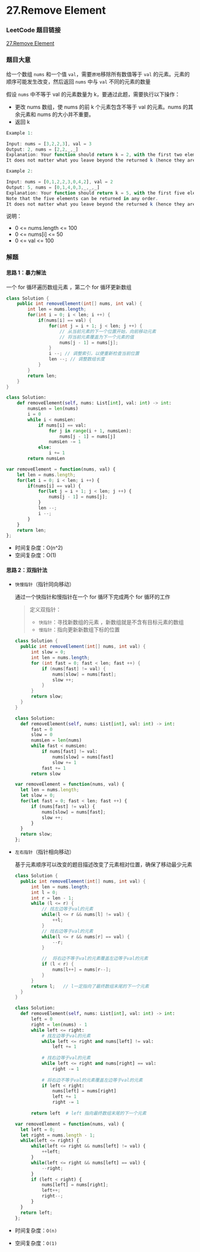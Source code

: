 # 27.Remove Element

### LeetCode 题目链接

[27.Remove Element](https://leetcode.com/problems/remove-element/)

### 题目大意

给一个数组 `nums` 和一个值 `val`，需要`原地`移除所有数值等于 `val` 的元素。元素的顺序可能发生改变，然后返回 `nums` 中与 `val` 不同的元素的数量

假设 `nums` 中不等于 val 的元素数量为 k，要通过此题，需要执行以下操作：
- 更改 nums 数组，使 nums 的前 k 个元素包含不等于 val 的元素。nums 的其余元素和 nums 的大小并不重要。
- 返回 k

```js
Example 1:

Input: nums = [3,2,2,3], val = 3
Output: 2, nums = [2,2,_,_]
Explanation: Your function should return k = 2, with the first two elements of nums being 2.
It does not matter what you leave beyond the returned k (hence they are underscores).

Example 2:

Input: nums = [0,1,2,2,3,0,4,2], val = 2
Output: 5, nums = [0,1,4,0,3,_,_,_]
Explanation: Your function should return k = 5, with the first five elements of nums containing 0, 0, 1, 3, and 4.
Note that the five elements can be returned in any order.
It does not matter what you leave beyond the returned k (hence they are underscores).
```

说明：
- 0 <= nums.length <= 100
- 0 <= nums[i] <= 50
- 0 <= val <= 100

### 解题

#### 思路 1：暴力解法

一个 for 循环遍历数组元素 ，第二个 for 循环更新数组

```java
class Solution {
    public int removeElement(int[] nums, int val) {
        int len = nums.length;
        for(int i = 0; i < len; i ++) {
            if(nums[i] == val) {
                for(int j = i + 1; j < len; j ++) {
                    // 从当前元素的下一个位置开始，向前移动元素
                    // 将当前元素覆盖为下一个元素的值
                    nums[j - 1] = nums[j]; 
                }
                i --; // 调整索引，以便重新检查当前位置
                len --; // 调整数组长度
            }
        }
        return len;
    }
}
```
```python
class Solution:
    def removeElement(self, nums: List[int], val: int) -> int:
        numsLen = len(nums)
        i = 0
        while i < numsLen:
            if nums[i] == val:
                for j in range(i + 1, numsLen):
                    nums[j - 1] = nums[j]
                numsLen -= 1
            else:
                i += 1
        return numsLen
```
```js
var removeElement = function(nums, val) {
    let len = nums.length;
    for(let i = 0; i < len; i ++) {
        if(nums[i] == val) {
            for(let j = i + 1; j < len; j ++) {
                nums[j - 1] = nums[j];
            }
            len --;
            i --;
        }
    }
    return len;
};
```

- 时间复杂度：O(n^2)
- 空间复杂度：O(1)

#### 思路 2：双指针法

- `快慢指针`（指针同向移动）
  
  通过一个快指针和慢指针在一个 for 循环下完成两个 for 循环的工作

  > 定义双指针：
  > - `快指针`：寻找新数组的元素 ，新数组就是不含有目标元素的数组
  > - `慢指针`：指向更新新数组下标的位置

  ```java
  class Solution {
    public int removeElement(int[] nums, int val) {
        int slow = 0;
        int len = nums.length;
        for (int fast = 0; fast < len; fast ++) {
            if (nums[fast] != val) {
                nums[slow] = nums[fast];
                slow ++;
            }
        }
        return slow;
    }
  }
  ```
  ```python
  class Solution:
    def removeElement(self, nums: List[int], val: int) -> int:
        fast = 0
        slow = 0
        numsLen = len(nums)
        while fast < numsLen:
            if nums[fast] != val:
                nums[slow] = nums[fast]
                slow += 1
            fast += 1
        return slow
  ```
  ```js
  var removeElement = function(nums, val) {
    let len = nums.length;
    let slow = 0;
    for(let fast = 0; fast < len; fast ++) {
        if (nums[fast] != val) {
            nums[slow] = nums[fast];
            slow ++;
        }
    }
    return slow;
  };
  ```

  

- `左右指针`（指针相向移动）
  
  基于元素顺序可以改变的题目描述改变了元素相对位置，确保了移动最少元素

  ```java
  class Solution {
    public int removeElement(int[] nums, int val) {
        int len = nums.length;
        int l = 0;
        int r = len - 1;
        while (l <= r) {
            // 找左边等于val的元素
            while(l <= r && nums[l] != val) {
                ++l;
            }
            // 找右边等于val的元素
            while(l <= r && nums[r] == val) {
                --r;
            }

            //  将右边不等于val的元素覆盖左边等于val的元素
            if (l < r) {
                nums[l++] = nums[r--];
            }
        }
        return l;   // l一定指向了最终数组末尾的下一个元素
    }
  }
  ```
  ```python
  class Solution:
    def removeElement(self, nums: List[int], val: int) -> int:
        left = 0
        right = len(nums) - 1
        while left <= right:
            # 找左边等于val的元素
            while left <= right and nums[left] != val:
                left += 1
            
            # 找右边等于val的元素
            while left <= right and nums[right] == val:
                right -= 1
            
            # 将右边不等于val的元素覆盖左边等于val的元素
            if left < right:
                nums[left] = nums[right]
                left += 1
                right -= 1
    
        return left  # left 指向最终数组末尾的下一个元素
  ```
  ```js
  var removeElement = function(nums, val) {
    let left = 0;
    let right = nums.length - 1;
    while(left <= right) {
        while(left <= right && nums[left] != val) {
            ++left;
        }
        while(left <= right && nums[left] == val) {
            --right;
        }
        if (left < right) {
            nums[left] = nums[right];
            left++;
            right--;
        }
    }
    return left;
  };
  ```

- 时间复杂度：`O(n)`  
- 空间复杂度：`O(1)`